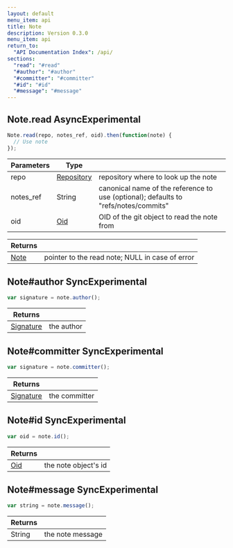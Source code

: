 ```yaml
---
layout: default
menu_item: api
title: Note
description: Version 0.3.0
menu_item: api
return_to:
  "API Documentation Index": /api/
sections:
  "read": "#read"
  "#author": "#author"
  "#committer": "#committer"
  "#id": "#id"
  "#message": "#message"
---
```


## <a name="read"></a><span>Note.</span>read <span class="tags"><span class="async">Async</span><span class="experimental">Experimental</span></span>

```js
Note.read(repo, notes_ref, oid).then(function(note) {
  // Use note
});
```

| Parameters | Type |   |
| --- | --- | --- |
| repo | [Repository](/api/repository/) | repository where to look up the note |
| notes_ref | String | canonical name of the reference to use (optional); defaults to "refs/notes/commits" |
| oid | [Oid](/api/oid/) | OID of the git object to read the note from |

| Returns |  |
| --- | --- |
| [Note](/api/note/) | pointer to the read note; NULL in case of error |

## <a name="author"></a><span>Note#</span>author <span class="tags"><span class="sync">Sync</span><span class="experimental">Experimental</span></span>

```js
var signature = note.author();
```


| Returns |  |
| --- | --- |
| [Signature](/api/signature/) |  the author |

## <a name="committer"></a><span>Note#</span>committer <span class="tags"><span class="sync">Sync</span><span class="experimental">Experimental</span></span>

```js
var signature = note.committer();
```


| Returns |  |
| --- | --- |
| [Signature](/api/signature/) |  the committer |

## <a name="id"></a><span>Note#</span>id <span class="tags"><span class="sync">Sync</span><span class="experimental">Experimental</span></span>

```js
var oid = note.id();
```


| Returns |  |
| --- | --- |
| [Oid](/api/oid/) |  the note object's id |

## <a name="message"></a><span>Note#</span>message <span class="tags"><span class="sync">Sync</span><span class="experimental">Experimental</span></span>

```js
var string = note.message();
```


| Returns |  |
| --- | --- |
| String |  the note message |

